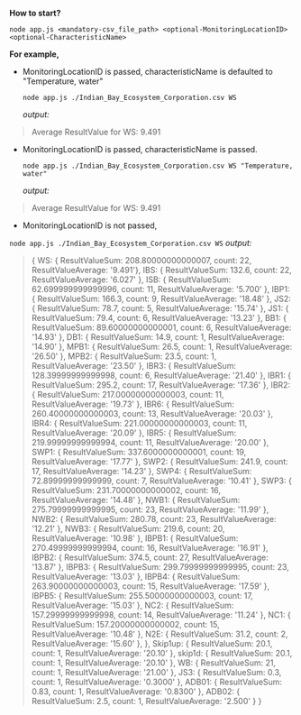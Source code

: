 **How to start?**

 `node app.js <mandatory-csv_file_path> <optional-MonitoringLocationID> <optional-CharacteristicName>`

**For example,**

 - MonitoringLocationID is passed, characteristicName is defaulted to "Temperature, water"

    `node app.js ./Indian_Bay_Ecosystem_Corporation.csv WS`

	*output:*

> Average ResultValue for WS: 9.491

 - MonitoringLocationID is passed, characteristicName is passed.

    `node app.js ./Indian_Bay_Ecosystem_Corporation.csv WS "Temperature, water"`

	*output:*

> Average ResultValue for WS: 9.491


 - MonitoringLocationID is not passed,

`node app.js ./Indian_Bay_Ecosystem_Corporation.csv WS`
*output:*
> {
  WS: { ResultValueSum: 208.80000000000007, count: 22, ResultValueAverage: '9.491'},
  IBS: { ResultValueSum: 132.6, count: 22, ResultValueAverage: '6.027' },
  ISB: { ResultValueSum: 62.699999999999996, count: 11, ResultValueAverage: '5.700' },
  IBP1: { ResultValueSum: 166.3, count: 9, ResultValueAverage: '18.48' },
  JS2: { ResultValueSum: 78.7, count: 5, ResultValueAverage: '15.74' },
  JS1: { ResultValueSum: 79.4, count: 6, ResultValueAverage: '13.23' },
  BB1: {
    ResultValueSum: 89.60000000000001,
    count: 6,
    ResultValueAverage: '14.93'
  },
  DB1: { ResultValueSum: 14.9, count: 1, ResultValueAverage: '14.90' },
  MPB1: { ResultValueSum: 26.5, count: 1, ResultValueAverage: '26.50' },
  MPB2: { ResultValueSum: 23.5, count: 1, ResultValueAverage: '23.50' },
  IBR3: {
    ResultValueSum: 128.39999999999998,
    count: 6,
    ResultValueAverage: '21.40'
  },
  IBR1: { ResultValueSum: 295.2, count: 17, ResultValueAverage: '17.36' },
  IBR2: {
    ResultValueSum: 217.00000000000003,
    count: 11,
    ResultValueAverage: '19.73'
  },
  IBR6: {
    ResultValueSum: 260.40000000000003,
    count: 13,
    ResultValueAverage: '20.03'
  },
  IBR4: {
    ResultValueSum: 221.00000000000003,
    count: 11,
    ResultValueAverage: '20.09'
  },
  IBR5: {
    ResultValueSum: 219.99999999999994,
    count: 11,
    ResultValueAverage: '20.00'
  },
  SWP1: {
    ResultValueSum: 337.6000000000001,
    count: 19,
    ResultValueAverage: '17.77'
  },
  SWP2: { ResultValueSum: 241.9, count: 17, ResultValueAverage: '14.23' },
  SWP4: {
    ResultValueSum: 72.89999999999999,
    count: 7,
    ResultValueAverage: '10.41'
  },
  SWP3: {
    ResultValueSum: 231.70000000000002,
    count: 16,
    ResultValueAverage: '14.48'
  },
  NWB1: {
    ResultValueSum: 275.79999999999995,
    count: 23,
    ResultValueAverage: '11.99'
  },
  NWB2: { ResultValueSum: 280.78, count: 23, ResultValueAverage: '12.21' },
  NWB3: { ResultValueSum: 219.6, count: 20, ResultValueAverage: '10.98' },
  IBPB1: {
    ResultValueSum: 270.49999999999994,
    count: 16,
    ResultValueAverage: '16.91'
  },
  IBPB2: { ResultValueSum: 374.5, count: 27, ResultValueAverage: '13.87' },
  IBPB3: {
    ResultValueSum: 299.79999999999995,
    count: 23,
    ResultValueAverage: '13.03'
  },
  IBPB4: {
    ResultValueSum: 263.90000000000003,
    count: 15,
    ResultValueAverage: '17.59'
  },
  IBPB5: {
    ResultValueSum: 255.50000000000003,
    count: 17,
    ResultValueAverage: '15.03'
  },
  NC2: {
    ResultValueSum: 157.29999999999998,
    count: 14,
    ResultValueAverage: '11.24'
  },
  NC1: {
    ResultValueSum: 157.20000000000002,
    count: 15,
    ResultValueAverage: '10.48'
  },
  N2E: { ResultValueSum: 31.2, count: 2, ResultValueAverage: '15.60' },
  },
  Skip1up: { ResultValueSum: 20.1, count: 1, ResultValueAverage: '20.10' },
  skip1d: { ResultValueSum: 20.1, count: 1, ResultValueAverage: '20.10' },
  WB: { ResultValueSum: 21, count: 1, ResultValueAverage: '21.00' },
  JS3: { ResultValueSum: 0.3, count: 1, ResultValueAverage: '0.3000' },
  ADB01: { ResultValueSum: 0.83, count: 1, ResultValueAverage: '0.8300' },
  ADB02: { ResultValueSum: 2.5, count: 1, ResultValueAverage: '2.500' }
}
